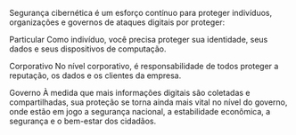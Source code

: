 Segurança cibernética é um esforço contínuo para proteger indivíduos, organizações e governos de ataques digitais por proteger:

Particular
Como indivíduo, você precisa proteger sua identidade, seus dados e seus dispositivos de computação.

Corporativo
No nível corporativo, é responsabilidade de todos proteger a reputação, os dados e os clientes da empresa.

Governo
À medida que mais informações digitais são coletadas e compartilhadas, sua proteção se torna ainda mais vital no nível do governo, onde estão em jogo a segurança nacional, a estabilidade econômica, a segurança e o bem-estar dos cidadãos.

